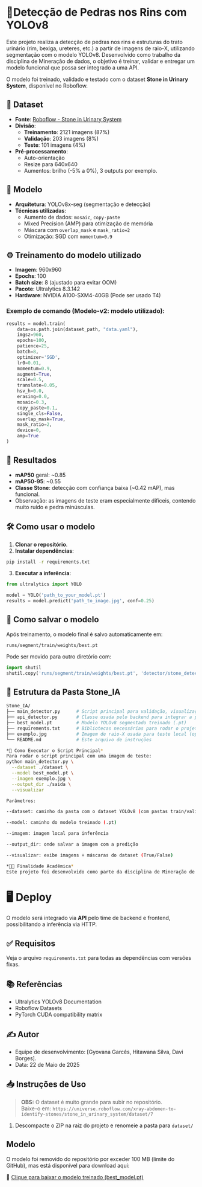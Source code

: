 
# 🧠Detecção de Pedras nos Rins com YOLOv8

Este projeto realiza a detecção de pedras nos rins e estruturas do trato urinário (rim, bexiga, ureteres, etc.) a partir de imagens de raio-X, utilizando segmentação com o modelo YOLOv8.
Desenvolvido como trabalho da disciplina de Mineração de dados, o objetivo é treinar, validar e entregar um modelo funcional que possa ser integrado a uma API.

O modelo foi treinado, validado e testado com o dataset **Stone in Urinary System**, disponível no Roboflow.

## 📂 Dataset

- **Fonte**: [Roboflow - Stone in Urinary System](https://universe.roboflow.com/xray-abdomen-to-identify-stones/stone_in_urinary_system)
- **Divisão**:
  - **Treinamento**: 2121 imagens (87%)
  - **Validação**: 203 imagens (8%)
  - **Teste**: 101 imagens (4%)
- **Pré-processamento**:
  - Auto-orientação
  - Resize para 640x640
  - Aumentos: brilho (-5% a 0%), 3 outputs por exemplo.

## 🚀 Modelo

- **Arquitetura**: YOLOv8x-seg (segmentação e detecção)
- **Técnicas utilizadas**:
  - Aumento de dados: `mosaic`, `copy-paste`
  - Mixed Precision (AMP) para otimização de memória
  - Máscara com `overlap_mask` e `mask_ratio=2`
  - Otimização: SGD com `momentum=0.9`

## ⚙️ Treinamento do modelo utilizado

- **Imagem**: 960x960
- **Epochs**: 100
- **Batch size**: 8 (ajustado para evitar OOM)
- **Pacote**: Ultralytics 8.3.142
- **Hardware**: NVIDIA A100-SXM4-40GB (Pode ser usado T4)

### Exemplo de comando (Modelo-v2: modelo utilizado):

```python
results = model.train(
    data=os.path.join(dataset_path, "data.yaml"),
    imgsz=960,
    epochs=100,
    patience=25,
    batch=8,
    optimizer='SGD',
    lr0=0.01,
    momentum=0.9,
    augment=True,
    scale=0.5,
    translate=0.05,
    hsv_h=0.0,
    erasing=0.0,
    mosaic=0.3,
    copy_paste=0.1,
    single_cls=False,
    overlap_mask=True,
    mask_ratio=2,
    device=0,
    amp=True
)
```

## 📝 Resultados

- **mAP50** geral: ~0.85
- **mAP50-95**: ~0.55
- **Classe Stone**: detecção com confiança baixa (~0.42 mAP), mas funcional.
- Observação: as imagens de teste eram especialmente difíceis, contendo muito ruído e pedra minúsculas.

## 🛠️ Como usar o modelo

1. **Clonar o repositório**.
2. **Instalar dependências**:

```bash
pip install -r requirements.txt
```

3. **Executar a inferência**:

```python
from ultralytics import YOLO

model = YOLO('path_to_your_model.pt')
results = model.predict('path_to_image.jpg', conf=0.25)
```

## 💾 Como salvar o modelo

Após treinamento, o modelo final é salvo automaticamente em:

```
runs/segment/train/weights/best.pt 
```

Pode ser movido para outro diretório com:

```python
import shutil
shutil.copy('runs/segment/train/weights/best.pt', 'detector/stone_detector.pt')
```





## 📁 Estrutura da Pasta Stone_IA 

```bash
Stone_IA/
├── main_detector.py      # Script principal para validação, visualização e execução do modelo
├── api_detector.py       # Classe usada pelo backend para integrar a predição com a API
├── best_model.pt         # Modelo YOLOv8 segmentado treinado (.pt)
├── requirements.txt      # Bibliotecas necessárias para rodar o projeto
├── exemplo.jpg           # Imagem de raio-X usada para teste local (opcional)
└── README.md             # Este arquivo de instruções

*🚀 Como Executar o Script Principal*
Para rodar o script principal com uma imagem de teste:
python main_detector.py \
  --dataset ./dataset \
  --model best_model.pt \
  --imagem exemplo.jpg \
  --output_dir ./saida \
  --visualizar

Parâmetros:

--dataset: caminho da pasta com o dataset YOLOv8 (com pastas train/valid/test)

--model: caminho do modelo treinado (.pt)

--imagem: imagem local para inferência

--output_dir: onde salvar a imagem com a predição

--visualizar: exibe imagens + máscaras do dataset (True/False)

*👨‍🏫 Finalidade Acadêmica*
Este projeto foi desenvolvido como parte da disciplina de Mineração de dados, demonstrando o uso de redes neurais profundas (YOLOv8) para apoio ao diagnóstico por imagem (RAIO-X).
```
# 🖥️ Deploy

O modelo será integrado via **API** pelo time de backend e frontend, possibilitando a inferência via HTTP.

## ✅ Requisitos

Veja o arquivo `requirements.txt` para todas as dependências com versões fixas.

## 📚 Referências

- Ultralytics YOLOv8 Documentation
- Roboflow Datasets
- PyTorch CUDA compatibility matrix

## ✍️ Autor

- Equipe de desenvolvimento: [Gyovana Garcês, Hitawana Silva, Davi Borges].
- Data: 22 de Maio de 2025

## 📥 Instruções de Uso

> **OBS:** O dataset é muito grande para subir no repositório.  
> Baixe-o em: `https://universe.roboflow.com/xray-abdomen-to-identify-stones/stone_in_urinary_system/dataset/7`

1. Descompacte o ZIP na raiz do projeto e renomeie a pasta para `dataset/`

## Modelo
O modelo foi removido do repositório por exceder 100 MB (limite do GitHub), mas está disponível para download aqui:

🔗 [Clique para baixar o modelo treinado (best_model.pt)](https://drive.google.com/file/d/1ObtX8LzbeC3aXLog1l5vewfVaYclcFRD/view?usp=drive_link)

